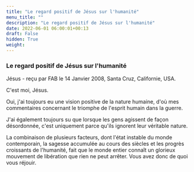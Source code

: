 ```yaml
---
title: "Le regard positif de Jésus sur l'humanité"
menu_title: ""
description: "Le regard positif de Jésus sur l'humanité"
date: 2022-06-01 06:00:01+00:13
draft: False
hidden: True
weight:
---
```

### Le regard positif de Jésus sur l'humanité

Jésus - reçu par FAB le 14 Janvier 2008, Santa Cruz, Californie, USA.

C'est moi, Jésus.

Oui, j'ai toujours eu une vision positive de la nature humaine, d'où mes commentaires concernant le triomphe de l'esprit humain dans la guerre.

J'ai également toujours su que lorsque les gens agissent de façon désordonnée, c'est uniquement parce qu'ils ignorent leur véritable nature.

La combinaison de plusieurs facteurs, dont l'état instable du monde contemporain, la sagesse accumulée au cours des siècles et les progrès croissants de l'humanité, fait que le monde entier connaît un glorieux mouvement de libération que rien ne peut arrêter. Vous avez donc de quoi vous réjouir.
